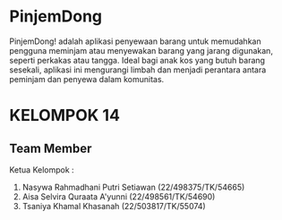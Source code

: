 # PinjemDong
PinjemDong! adalah aplikasi penyewaan barang untuk memudahkan pengguna meminjam atau menyewakan barang yang jarang digunakan, seperti perkakas atau tangga. Ideal bagi anak kos yang butuh barang sesekali, aplikasi ini mengurangi limbah dan menjadi perantara antara peminjam dan penyewa dalam komunitas.

# KELOMPOK 14

## Team Member
Ketua Kelompok : 
1. Nasywa Rahmadhani Putri Setiawan (22/498375/TK/54665)
2. Aisa Selvira Quraata A'yunni (22/498561/TK/54690)
3. Tsaniya Khamal Khasanah (22/503817/TK/55074)

